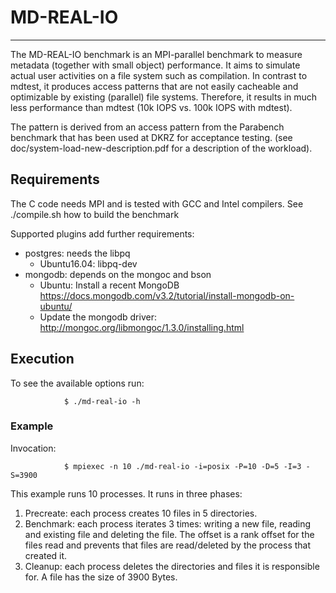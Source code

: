 # MD-REAL-IO
*****

The MD-REAL-IO benchmark is an MPI-parallel benchmark to measure metadata (together with small object) performance.
It aims to simulate actual user activities on a file system such as compilation.
In contrast to mdtest, it produces access patterns that are not easily cacheable and optimizable by existing (parallel) file systems.
Therefore, it results in much less performance than mdtest (10k IOPS vs. 100k IOPS with mdtest).

The pattern is derived from an access pattern from the Parabench benchmark that has been used at DKRZ for acceptance testing.
(see doc/system-load-new-description.pdf for a description of the workload).

## Requirements

The C code needs MPI and is tested with GCC and Intel compilers.
See ./compile.sh how to build the benchmark

Supported plugins add further requirements:
* postgres: needs the libpq
  * Ubuntu16.04: libpq-dev
* mongodb: depends on the mongoc and bson
  * Ubuntu: Install a recent MongoDB https://docs.mongodb.com/v3.2/tutorial/install-mongodb-on-ubuntu/
   * Update the mongodb driver: http://mongoc.org/libmongoc/1.3.0/installing.html

## Execution

To see the available options run:

                $ ./md-real-io -h

### Example

Invocation:

                $ mpiexec -n 10 ./md-real-io -i=posix -P=10 -D=5 -I=3 -S=3900 

This example runs 10 processes. It runs in three phases:

   1. Precreate: each process creates 10 files in 5 directories.
   2. Benchmark: each process iterates 3 times: writing a new file, reading and existing file and deleting the file. The offset is a rank offset for the files read and prevents that files are read/deleted by the process that created it.
   3. Cleanup: each process deletes the directories and files it is responsible for.
   A file has the size of 3900 Bytes.
